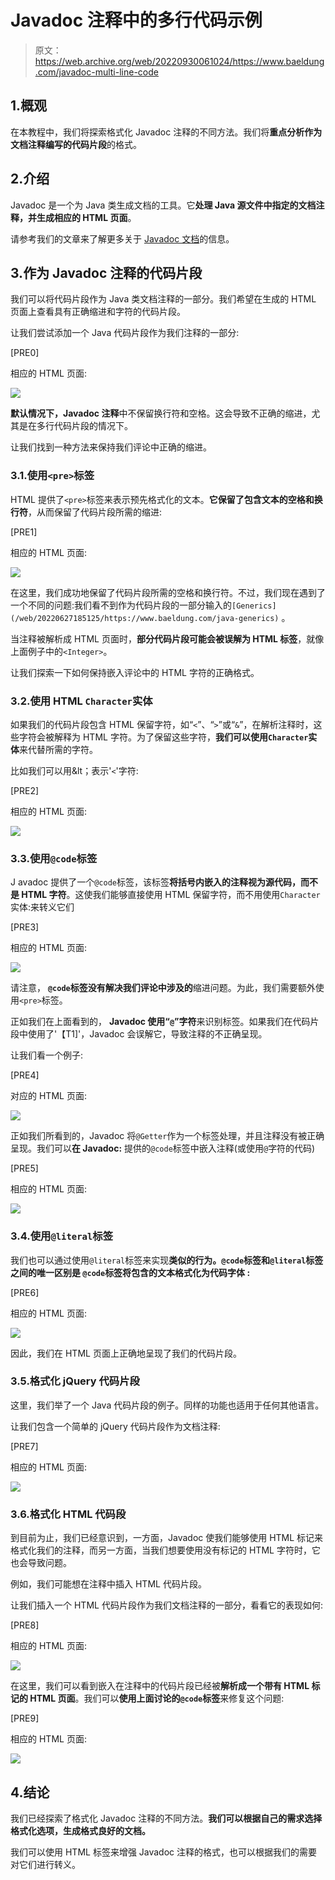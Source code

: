 # Javadoc 注释中的多行代码示例

> 原文：<https://web.archive.org/web/20220930061024/https://www.baeldung.com/javadoc-multi-line-code>

## 1.概观

在本教程中，我们将探索格式化 Javadoc 注释的不同方法。我们将**重点分析作为文档注释编写的代码片段**的格式。

## 2.介绍

Javadoc 是一个为 Java 类生成文档的工具。它**处理 Java 源文件中指定的文档注释，并生成相应的 HTML 页面**。

请参考我们的文章来了解更多关于 [Javadoc 文档](/web/20220627185125/https://www.baeldung.com/javadoc)的信息。

## 3.作为 Javadoc 注释的代码片段

我们可以将代码片段作为 Java 类文档注释的一部分。我们希望在生成的 HTML 页面上查看具有正确缩进和字符的代码片段。

让我们尝试添加一个 Java 代码片段作为我们注释的一部分:

[PRE0]

相应的 HTML 页面:

[![](img/9c3969d28951d65f2ffcf697109cd419.png)](/web/20220627185125/https://www.baeldung.com/wp-content/uploads/2021/12/Javadoc-Default.png)

**默认情况下，Javadoc 注释**中不保留换行符和空格。这会导致不正确的缩进，尤其是在多行代码片段的情况下。

让我们找到一种方法来保持我们评论中正确的缩进。

### 3.1.使用`<pre>`标签

HTML 提供了`<pre>`标签来表示预先格式化的文本。**它保留了包含文本的空格和换行符**，从而保留了代码片段所需的缩进:

[PRE1]

相应的 HTML 页面:

[![](img/7c463418452f9bdeac8e83a02a91fd36.png)](/web/20220627185125/https://www.baeldung.com/wp-content/uploads/2021/12/Javadoc-PRE.png)

在这里，我们成功地保留了代码片段所需的空格和换行符。不过，我们现在遇到了一个不同的问题:我们看不到作为代码片段的一部分输入的`[Generics](/web/20220627185125/https://www.baeldung.com/java-generics)` 。

当注释被解析成 HTML 页面时，**部分代码片段可能会被误解为 HTML 标签**，就像上面例子中的`<Integer>`。

让我们探索一下如何保持嵌入评论中的 HTML 字符的正确格式。

### 3.2.使用 HTML `Character`实体

如果我们的代码片段包含 HTML 保留字符，如“`<`”、“`>`”或“`&`”，在解析注释时，这些字符会被解释为 HTML 字符。为了保留这些字符，**我们可以使用`Character`实体**来代替所需的字符。

比如我们可以用&lt；表示'`<`'字符:

[PRE2]

相应的 HTML 页面:

[![](img/d57d8dad7438bf516be73003c7e1a249.png)](/web/20220627185125/https://www.baeldung.com/wp-content/uploads/2021/12/Javadoc-CharacterEntities.png)

### 3.3.使用`@code`标签

J avadoc 提供了一个`@code`标签，该标签**将括号内嵌入的注释视为源代码，而不是 HTML 字符**。这使我们能够直接使用 HTML 保留字符，而不用使用`Character`实体:来转义它们

[PRE3]

相应的 HTML 页面:

[![](img/6a6b48618509a59c7d3a213c90c1ae26.png)](/web/20220627185125/https://www.baeldung.com/wp-content/uploads/2021/12/Javadoc-Code-Tag.png)

请注意， **`@code`标签没有解决我们评论中涉及的**缩进问题。为此，我们需要额外使用`<pre>`标签。

正如我们在上面看到的， **Javadoc 使用“`@`”字符**来识别标签。如果我们在代码片段中使用了'【T1]'，Javadoc 会误解它，导致注释的不正确呈现。

让我们看一个例子:

[PRE4]

对应的 HTML 页面:

[![](img/bab8787033f611c24a80721596ff9ff8.png)](/web/20220627185125/https://www.baeldung.com/wp-content/uploads/2021/12/Javadoc-Annotation-Issue.png)

正如我们所看到的，Javadoc 将`@Getter`作为一个标签处理，并且注释没有被正确呈现。我们可以**在 Javadoc:** 提供的`@code`标签中嵌入注释(或使用`@`字符的代码)

[PRE5]

相应的 HTML 页面:

[![](img/bbfe5b81449baf31992844be1a3f1f12.png)](/web/20220627185125/https://www.baeldung.com/wp-content/uploads/2021/12/Javadoc-Annotations-Code-Tag.png)

### 3.4.使用`@literal`标签

我们也可以通过使用`@literal`标签来实现**类似的行为。`@code`标签和`@literal`标签之间的唯一区别是 **`@code`标签将包含的文本格式化为代码字体** :**

[PRE6]

相应的 HTML 页面:

[![](img/7d61793fc3e72fef1dd14d1b080dccc0.png)](/web/20220627185125/https://www.baeldung.com/wp-content/uploads/2021/12/Javadoc-Literal-Vs-Code-Tag.png)

因此，我们在 HTML 页面上正确地呈现了我们的代码片段。

### 3.5.格式化 jQuery 代码片段

这里，我们举了一个 Java 代码片段的例子。同样的功能也适用于任何其他语言。

让我们包含一个简单的 jQuery 代码片段作为文档注释:

[PRE7]

相应的 HTML 页面:

[![](img/a8994801a79836493e5029fd30921195.png)](/web/20220627185125/https://www.baeldung.com/wp-content/uploads/2021/12/Javadoc-jQuery-Code.png)

### 3.6.格式化 HTML 代码段

到目前为止，我们已经意识到，一方面，Javadoc 使我们能够使用 HTML 标记来格式化我们的注释，而另一方面，当我们想要使用没有标记的 HTML 字符时，它也会导致问题。

例如，我们可能想在注释中插入 HTML 代码片段。

让我们插入一个 HTML 代码片段作为我们文档注释的一部分，看看它的表现如何:

[PRE8]

相应的 HTML 页面:

[![](img/10e633e774145a61e3283d5058bcfdf4.png)](/web/20220627185125/https://www.baeldung.com/wp-content/uploads/2021/12/Javadoc-HTML-Code-Snippet.png)

在这里，我们可以看到嵌入在注释中的代码片段已经被**解析成一个带有 HTML 标记的 HTML 页面**。我们可以**使用上面讨论的`@code`标签**来修复这个问题:

[PRE9]

相应的 HTML 页面:

[![](img/496ffd5857d34a24731966c9c41b2e86.png)](/web/20220627185125/https://www.baeldung.com/wp-content/uploads/2021/12/Javadoc-HTML-Code-Snippet-Fixed.png)

## 4.结论

我们已经探索了格式化 Javadoc 注释的不同方法。**我们可以根据自己的需求选择格式化选项，生成格式良好的文档。**

我们可以使用 HTML 标签来增强 Javadoc 注释的格式，也可以根据我们的需要对它们进行转义。